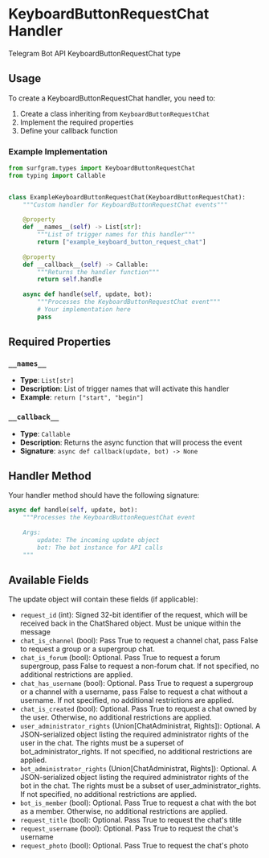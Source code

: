 # KeyboardButtonRequestChat Handler

Telegram Bot API KeyboardButtonRequestChat type

## Usage

To create a KeyboardButtonRequestChat handler, you need to:

1. Create a class inheriting from `KeyboardButtonRequestChat`
2. Implement the required properties
3. Define your callback function

### Example Implementation

```python
from surfgram.types import KeyboardButtonRequestChat
from typing import Callable


class ExampleKeyboardButtonRequestChat(KeyboardButtonRequestChat):
    """Custom handler for KeyboardButtonRequestChat events"""
    
    @property
    def __names__(self) -> List[str]:
        """List of trigger names for this handler"""
        return ["example_keyboard_button_request_chat"]
    
    @property
    def __callback__(self) -> Callable:
        """Returns the handler function"""
        return self.handle
    
    async def handle(self, update, bot):
        """Processes the KeyboardButtonRequestChat event"""
        # Your implementation here
        pass
```

## Required Properties

### `__names__`
- **Type**: `List[str]`
- **Description**: List of trigger names that will activate this handler
- **Example**: `return ["start", "begin"]`

### `__callback__`
- **Type**: `Callable`
- **Description**: Returns the async function that will process the event
- **Signature**: `async def callback(update, bot) -> None`

## Handler Method

Your handler method should have the following signature:

```python
async def handle(self, update, bot):
    """Processes the KeyboardButtonRequestChat event
    
    Args:
        update: The incoming update object
        bot: The bot instance for API calls
    """
```

## Available Fields

The update object will contain these fields (if applicable):

- `request_id` (int): Signed 32-bit identifier of the request, which will be received back in the ChatShared object. Must be unique within the message
- `chat_is_channel` (bool): Pass True to request a channel chat, pass False to request a group or a supergroup chat.
- `chat_is_forum` (bool): Optional. Pass True to request a forum supergroup, pass False to request a non-forum chat. If not specified, no additional restrictions are applied.
- `chat_has_username` (bool): Optional. Pass True to request a supergroup or a channel with a username, pass False to request a chat without a username. If not specified, no additional restrictions are applied.
- `chat_is_created` (bool): Optional. Pass True to request a chat owned by the user. Otherwise, no additional restrictions are applied.
- `user_administrator_rights` (Union[ChatAdministrat, Rights]): Optional. A JSON-serialized object listing the required administrator rights of the user in the chat. The rights must be a superset of bot_administrator_rights. If not specified, no additional restrictions are applied.
- `bot_administrator_rights` (Union[ChatAdministrat, Rights]): Optional. A JSON-serialized object listing the required administrator rights of the bot in the chat. The rights must be a subset of user_administrator_rights. If not specified, no additional restrictions are applied.
- `bot_is_member` (bool): Optional. Pass True to request a chat with the bot as a member. Otherwise, no additional restrictions are applied.
- `request_title` (bool): Optional. Pass True to request the chat's title
- `request_username` (bool): Optional. Pass True to request the chat's username
- `request_photo` (bool): Optional. Pass True to request the chat's photo
